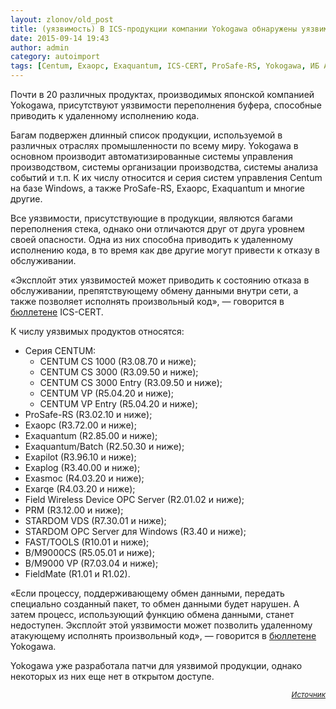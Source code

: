 ```yaml
---
layout: zlonov/old_post
title: (уязвимость) В ICS-продукции компании Yokogawa обнаружены уязвимости
date: 2015-09-14 19:43
author: admin
category: autoimport
tags: [Centum, Exaopc, Exaquantum, ICS-CERT, ProSafe-RS, Yokogawa, ИБ АСУ ТП, уязвимости]
---
```

Почти в 20 различных продуктах, производимых японской компанией Yokogawa, присутствуют уязвимости переполнения буфера, способные приводить к удаленному исполнению кода.

Багам подвержен длинный список продукции, используемой в различных отраслях промышленности по всему миру. Yokogawa в основном производит автоматизированные системы управления производством, системы организации производства, системы анализа событий и т.п. К их числу относится и серия систем управления Centum на базе Windows, а также ProSafe-RS, Exaopc, Exaquantum и многие другие.

Все уязвимости, присутствующие в продукции, являются багами переполнения стека, однако они отличаются друг от друга уровнем своей опасности. Одна из них способна приводить к удаленному исполнению кода, в то время как две другие могут привести к отказу в обслуживании.

«Эксплойт этих уязвимостей может приводить к состоянию отказа в обслуживании, препятствующему обмену данными внутри сети, а также позволяет исполнять произвольный код», — говорится в <a href="https://ics-cert.us-cert.gov/advisories/ICSA-15-253-01" target="_blank">бюллетене</a> ICS-CERT.

К числу уязвимых продуктов относятся:
<ul>
	<li>Серия CENTUM:
<ul>
	<li>CENTUM CS 1000 (R3.08.70 и ниже);</li>
	<li>CENTUM CS 3000 (R3.09.50 и ниже);</li>
	<li>CENTUM CS 3000 Entry (R3.09.50 и ниже);</li>
	<li>CENTUM VP (R5.04.20 и ниже);</li>
	<li>CENTUM VP Entry (R5.04.20 и ниже);</li>
</ul>
</li>
	<li>ProSafe-RS (R3.02.10 и ниже);</li>
	<li>Exaopc (R3.72.00 и ниже);</li>
	<li>Exaquantum (R2.85.00 и ниже);</li>
	<li>Exaquantum/Batch (R2.50.30 и ниже);</li>
	<li>Exapilot (R3.96.10 и ниже);</li>
	<li>Exaplog (R3.40.00 и ниже);</li>
	<li>Exasmoc (R4.03.20 и ниже);</li>
	<li>Exarqe (R4.03.20 и ниже);</li>
	<li>Field Wireless Device OPC Server (R2.01.02 и ниже);</li>
	<li>PRM (R3.12.00 и ниже);</li>
	<li>STARDOM VDS (R7.30.01 и ниже);</li>
	<li>STARDOM OPC Server для Windows (R3.40 и ниже);</li>
	<li>FAST/TOOLS (R10.01 и ниже);</li>
	<li>B/M9000CS (R5.05.01 и ниже);</li>
	<li>B/M9000 VP (R7.03.04 и ниже);</li>
	<li>FieldMate (R1.01 и R1.02).</li>
</ul>
«Если процессу, поддерживающему обмен данными, передать специально созданный пакет, то обмен данными будет нарушен. А затем процесс, использующий функцию обмена данными, станет недоступен. Эксплойт этой уязвимости может позволить удаленному атакующему исполнять произвольный код», — говорится в <a href="http://www.yokogawa.com/dcs/security/ysar/YSAR-15-0003E.pdf" target="_blank">бюллетене</a> Yokogawa.

Yokogawa уже разработала патчи для уязвимой продукции, однако некоторых из них еще нет в открытом доступе.
<p style="text-align: right;"><sub><em><a href="https://threatpost.ru/series-of-buffer-overflows-plague-many-yokogawa-ics-products/11704/" target="_blank">Источник</a></em></sub>
